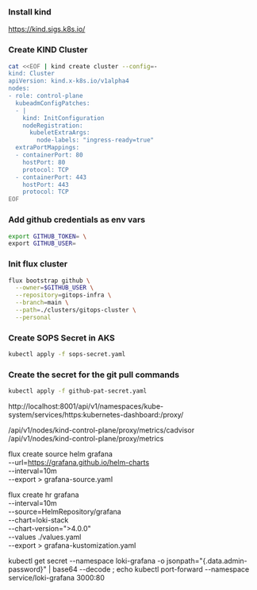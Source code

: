 ### Install kind
https://kind.sigs.k8s.io/

### Create KIND Cluster
```bash
cat <<EOF | kind create cluster --config=-
kind: Cluster
apiVersion: kind.x-k8s.io/v1alpha4
nodes:
- role: control-plane
  kubeadmConfigPatches:
  - |
    kind: InitConfiguration
    nodeRegistration:
      kubeletExtraArgs:
        node-labels: "ingress-ready=true"
  extraPortMappings:
  - containerPort: 80
    hostPort: 80
    protocol: TCP
  - containerPort: 443
    hostPort: 443
    protocol: TCP
EOF
```


### Add github credentials as env vars
``` bash
export GITHUB_TOKEN= \
export GITHUB_USER=
```

### Init flux cluster
``` bash
flux bootstrap github \
  --owner=$GITHUB_USER \
  --repository=gitops-infra \
  --branch=main \
  --path=./clusters/gitops-cluster \
  --personal
```

### Create SOPS Secret in AKS
``` bash
kubectl apply -f sops-secret.yaml
```

### Create the secret for the git pull commands
``` bash
kubectl apply -f github-pat-secret.yaml
```

http://localhost:8001/api/v1/namespaces/kube-system/services/https:kubernetes-dashboard:/proxy/

/api/v1/nodes/kind-control-plane/proxy/metrics/cadvisor
/api/v1/nodes/kind-control-plane/proxy/metrics

 flux create source helm grafana \
    --url=https://grafana.github.io/helm-charts \
    --interval=10m \
    --export > grafana-source.yaml

flux create hr grafana \
    --interval=10m \
    --source=HelmRepository/grafana \
    --chart=loki-stack \
    --chart-version=">4.0.0" \
    --values ./values.yaml \
    --export > grafana-kustomization.yaml

kubectl get secret --namespace <YOUR-NAMESPACE> loki-grafana -o jsonpath="{.data.admin-password}" | base64 --decode ; echo
kubectl port-forward --namespace <YOUR-NAMESPACE> service/loki-grafana 3000:80